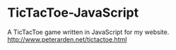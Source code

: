# TicTacToe-JavaScript
A TicTacToe game written in JavaScript for my website.
http://www.peterarden.net/tictactoe.html

